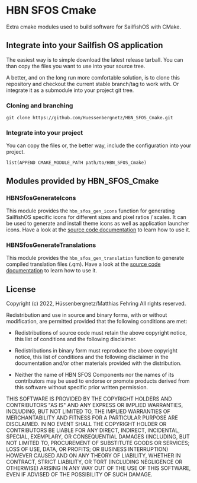 # HBN SFOS Cmake
Extra cmake modules used to build software for SailfishOS with CMake.

## Integrate into your Sailfish OS application
The easiest way is to simple download the latest release tarball. You can than copy the files you want to use into your source tree.

A better, and on the long run more comfortable solution, is to clone this repository and checkout the current stable branch/tag to work with. Or integrate it as a submodule into your project git tree.

### Cloning and branching
    git clone https://github.com/Huessenbergnetz/HBN_SFOS_Cmake.git

### Integrate into your project
You can copy the files or, the better way, include the configuration into your project.

    list(APPEND CMAKE_MODULE_PATH path/to/HBN_SFOS_Cmake)

## Modules provided by HBN_SFOS_Cmake

### HBNSfosGenerateIcons

This module provides the ``hbn_sfos_gen_icons`` function for generating SailfishOS specific icons for different sizes and pixel ratios / scales. It can be used to generate and install theme icons as well as application launcher icons. Have a look at the [source code documentation](https://github.com/Huessenbergnetz/HBN_SFOS_Cmake/blob/master/HBNSfosGenerateIcons.cmake) to learn how to use it.

### HBNSfosGenerateTranslations

This module provides the ``hbn_sfos_gen_translation`` function to generate
compiled translation files (.qm). Have a look at the [source code documentation](https://github.com/Huessenbergnetz/HBN_SFOS_Cmake/blob/master/HBNSfosGenerateTranslations.cmake) to learn how to use it.

## License
Copyright (c) 2022, Hüssenbergnetz/Matthias Fehring
All rights reserved.

Redistribution and use in source and binary forms, with or without
modification, are permitted provided that the following conditions are met:

* Redistributions of source code must retain the above copyright notice, this
  list of conditions and the following disclaimer.

* Redistributions in binary form must reproduce the above copyright notice,
  this list of conditions and the following disclaimer in the documentation
  and/or other materials provided with the distribution.

* Neither the name of HBN SFOS Components nor the names of its
  contributors may be used to endorse or promote products derived from
  this software without specific prior written permission.

THIS SOFTWARE IS PROVIDED BY THE COPYRIGHT HOLDERS AND CONTRIBUTORS "AS IS"
AND ANY EXPRESS OR IMPLIED WARRANTIES, INCLUDING, BUT NOT LIMITED TO, THE
IMPLIED WARRANTIES OF MERCHANTABILITY AND FITNESS FOR A PARTICULAR PURPOSE ARE
DISCLAIMED. IN NO EVENT SHALL THE COPYRIGHT HOLDER OR CONTRIBUTORS BE LIABLE
FOR ANY DIRECT, INDIRECT, INCIDENTAL, SPECIAL, EXEMPLARY, OR CONSEQUENTIAL
DAMAGES (INCLUDING, BUT NOT LIMITED TO, PROCUREMENT OF SUBSTITUTE GOODS OR
SERVICES; LOSS OF USE, DATA, OR PROFITS; OR BUSINESS INTERRUPTION) HOWEVER
CAUSED AND ON ANY THEORY OF LIABILITY, WHETHER IN CONTRACT, STRICT LIABILITY,
OR TORT (INCLUDING NEGLIGENCE OR OTHERWISE) ARISING IN ANY WAY OUT OF THE USE
OF THIS SOFTWARE, EVEN IF ADVISED OF THE POSSIBILITY OF SUCH DAMAGE.
